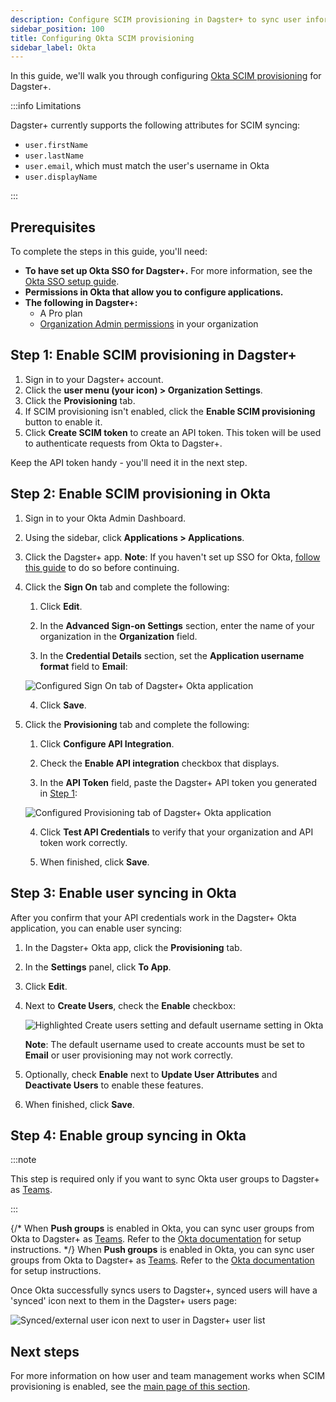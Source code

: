 ```yaml
---
description: Configure SCIM provisioning in Dagster+ to sync user information between Okta and your Dagster+ deployment.
sidebar_position: 100
title: Configuring Okta SCIM provisioning
sidebar_label: Okta
---
```


In this guide, we'll walk you through configuring [Okta SCIM provisioning](https://developer.okta.com/docs/concepts/scim/) for Dagster+.

:::info Limitations

Dagster+ currently supports the following attributes for SCIM syncing:

- `user.firstName`
- `user.lastName`
- `user.email`, which must match the user's username in Okta
- `user.displayName`

:::

## Prerequisites

To complete the steps in this guide, you'll need:

- **To have set up Okta SSO for Dagster+.** For more information, see the [Okta SSO setup guide](//dagster-plus/features/authentication-and-access-control/sso/okta-sso).
- **Permissions in Okta that allow you to configure applications.**
- **The following in Dagster+:**
  - A Pro plan
  - [Organization Admin permissions](/deployment/dagster-plus/authentication-and-access-control/rbac/user-roles-permissions) in your organization

## Step 1: Enable SCIM provisioning in Dagster+

1. Sign in to your Dagster+ account.
2. Click the **user menu (your icon) > Organization Settings**.
3. Click the **Provisioning** tab.
4. If SCIM provisioning isn't enabled, click the **Enable SCIM provisioning** button to enable it.
5. Click **Create SCIM token** to create an API token. This token will be used to authenticate requests from Okta to Dagster+.

Keep the API token handy - you'll need it in the next step.

## Step 2: Enable SCIM provisioning in Okta

1. Sign in to your Okta Admin Dashboard.

2. Using the sidebar, click **Applications > Applications**.

3. Click the Dagster+ app. **Note**: If you haven't set up SSO for Okta, [follow this guide](/deployment/dagster-plus/authentication-and-access-control/sso/okta-sso) to do so before continuing.

4. Click the **Sign On** tab and complete the following:

   1. Click **Edit**.

   2. In the **Advanced Sign-on Settings** section, enter the name of your organization in the **Organization** field.

   3. In the **Credential Details** section, set the **Application username format** field to **Email**:

   ![Configured Sign On tab of Dagster+ Okta application](/images/dagster-plus/features/authentication-and-access-control/okta/scim-sign-on-tab.png)

   4. Click **Save**.

5. Click the **Provisioning** tab and complete the following:

   1. Click **Configure API Integration**.

   2. Check the **Enable API integration** checkbox that displays.

   3. In the **API Token** field, paste the Dagster+ API token you generated in [Step 1](#step-1-enable-scim-provisioning-in-dagster):

   ![Configured Provisioning tab of Dagster+ Okta application](/images/dagster-plus/features/authentication-and-access-control/okta/provisioning-tab.png)

   4. Click **Test API Credentials** to verify that your organization and API token work correctly.

   5. When finished, click **Save**.

## Step 3: Enable user syncing in Okta

After you confirm that your API credentials work in the Dagster+ Okta application, you can enable user syncing:

1. In the Dagster+ Okta app, click the **Provisioning** tab.

2. In the **Settings** panel, click **To App**.

3. Click **Edit**.

4. Next to **Create Users**, check the **Enable** checkbox:

   ![Highlighted Create users setting and default username setting in Okta](/images/dagster-plus/features/authentication-and-access-control/okta/provisioning-to-app-create-users.png)

   **Note**: The default username used to create accounts must be set to **Email** or user provisioning may not work correctly.

5. Optionally, check **Enable** next to **Update User Attributes** and **Deactivate Users** to enable these features.

6. When finished, click **Save**.

## Step 4: Enable group syncing in Okta

:::note

This step is required only if you want to sync Okta user groups to Dagster+ as [Teams](/deployment/dagster-plus/authentication-and-access-control/rbac/teams).

:::

{/* When **Push groups** is enabled in Okta, you can sync user groups from Okta to Dagster+ as [Teams](/dagster-plus/account/managing-users/managing-teams). Refer to the [Okta documentation](https://help.okta.com/oie/en-us/Content/Topics/users-groups-profiles/usgp-enable-group-push.htm) for setup instructions. */}
When **Push groups** is enabled in Okta, you can sync user groups from Okta to Dagster+ as [Teams](/deployment/dagster-plus/authentication-and-access-control/rbac/teams). Refer to the [Okta documentation](https://help.okta.com/oie/en-us/Content/Topics/users-groups-profiles/usgp-enable-group-push.htm) for setup instructions.

Once Okta successfully syncs users to Dagster+, synced users will have a 'synced' icon next to them in the Dagster+ users page:

![Synced/external user icon next to user in Dagster+ user list](/images/dagster-plus/features/authentication-and-access-control/dagster-cloud-external-user.png)

## Next steps

For more information on how user and team management works when SCIM provisioning is enabled, see the [main page of this section](/deployment/dagster-plus/authentication-and-access-control/scim).
